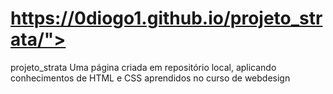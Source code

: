  # https://0diogo1.github.io/projeto_strata/">
projeto_strata
Uma página criada em repositório local, aplicando conhecimentos de HTML e CSS aprendidos no curso de webdesign
